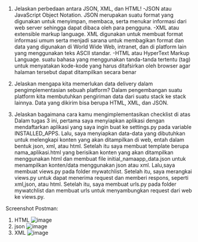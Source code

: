  1. Jelaskan perbedaan antara JSON, XML, dan HTML!
        -JSON atau JavaScript Object Notation. JSON merupakan suatu format yang digunakan untuk menyimpan, membaca, serta menukar informasi dari web server sehingga dapat dibaca oleh para pengguna.
        -XML atau extensible markup language. XML digunakan untuk membuat format informasi umum serta menjadi sarana untuk membagikan format dan data yang digunakan di World Wide Web, intranet, dan di platform lain yang menggunakan teks ASCII standar.
        -HTML atau HyperText Markup Language. suatu bahasa yang menggunakan tanda-tanda tertentu (tag) untuk menyatakan kode-kode yang harus ditafsirkan oleh browser agar halaman tersebut dapat ditampilkan secara benar
2.  Jelaskan mengapa kita memerlukan data delivery dalam pengimplementasian sebuah platform?
    Dalam pengembangan suatu platform kita membutuhkan pengiriman data dari suatu stack ke stack lainnya. Data yang dikirim bisa berupa HTML, XML, dan JSON. 

3. Jelaskan bagaimana cara kamu mengimplementasikan checklist di atas
    Dalam tugas 3 ini, pertama saya menyiapkan aplikasi dengan mendaftarkan aplikasi yang saya ingin buat ke settings.py pada variable INSTALLED_APPS. Lalu, saya menyiapkan data-data yang dibutuhkan untuk melengkapi konten yang akan ditampilkan di web, entah dalam bentuk json, xml, atau html. Setelah itu saya membuat template berupa nama_aplikasi.html yang berisikan konten yang akan ditampilkan menggunakan html dan membuat file initial_namaapp_data.json untuk menampilkan konten/data menggunakan json atau xml. Lalu,saya membuat views.py pada folder mywatchlist. Setelah itu, saya merangkai views.py untuk dapat menerima request dan memberi respons, seperti xml,json, atau html. Setelah itu, saya membuat urls.py pada folder mywatchlist dan membuat urls untuk menyambungkan request dari web ke views.py. 
    
   
   
Screenshot Postman:
1. HTML
    ![image](https://user-images.githubusercontent.com/112403421/191532938-470500b1-282f-4d95-95a3-4863c2988274.png)
2. json
    ![image](https://user-images.githubusercontent.com/112403421/191533133-55201dc3-d76d-46f4-ac40-c4c976207af8.png)
3. XML
    ![image](https://user-images.githubusercontent.com/112403421/191533154-51d36d12-580f-43c8-8001-8ab1ca62b885.png)

    
